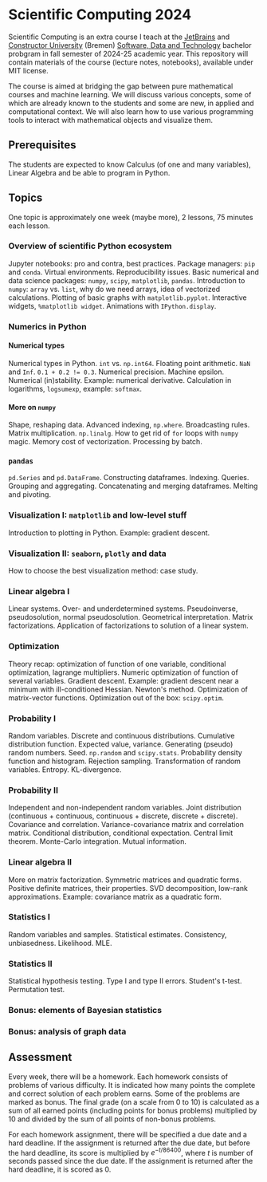 # Scientific Computing 2024
Scientific Computing is an extra course I teach at the [JetBrains](http://jetbrains.com) and [Constructor
University](https://constructor.university) (Bremen) [Software, Data and
Technology](https://lp.jetbrains.com/software-data-and-technology-constructor-university/) bachelor probgram in fall
semester of 2024-25 academic year. This repository will contain materials of the
course (lecture notes, notebooks), available under MIT license.

The course is aimed at bridging the gap between pure mathematical
courses and machine learning. We will discuss various concepts, some of
which are already known to the students and some are new, in applied and
computational context. We will also learn how to use various programming
tools to interact with mathematical objects and visualize them.

## Prerequisites

The students are expected to know Calculus (of one and many variables),
Linear Algebra and be able to program in Python.

## Topics

One topic is approximately one week (maybe more), 2 lessons, 75 minutes
each lesson.

### Overview of scientific Python ecosystem

Jupyter notebooks: pro and contra, best practices. Package managers:
`pip` and `conda`. Virtual environments. Reproducibility issues. Basic
numerical and data science packages: `numpy`, `scipy`, `matplotlib`,
`pandas`. Introduction to `numpy`: `array` vs. `list`, why do we need
arrays, idea of vectorized calculations. Plotting of basic graphs with
`matplotlib.pyplot`. Interactive widgets, `%matplotlib widget`.
Animations with `IPython.display`.

### Numerics in Python

#### Numerical types

Numerical types in Python. `int` vs. `np.int64`. Floating point
arithmetic. `NaN` and `Inf`. `0.1 + 0.2 != 0.3`. Numerical precision.
Machine epsilon. Numerical (in)stability. Example: numerical derivative.
Calculation in logarithms, `logsumexp`, example: `softmax`.

#### More on `numpy`

Shape, reshaping data. Advanced indexing, `np.where`. Broadcasting
rules. Matrix multiplication. `np.linalg`. How to get rid of `for` loops
with `numpy` magic. Memory cost of vectorization. Processing by batch.

### `pandas`

`pd.Series` and `pd.DataFrame`. Constructing dataframes. Indexing.
Queries. Grouping and aggregating. Concatenating and merging dataframes.
Melting and pivoting.

### Visualization I: `matplotlib` and low-level stuff

Introduction to plotting in Python. Example: gradient descent.

### Visualization II: `seaborn`, `plotly` and data

How to choose the best visualization method: case study.

### Linear algebra I

Linear systems. Over- and underdetermined systems. Pseudoinverse,
pseudosolution, normal pseudosolution. Geometrical interpretation.
Matrix factorizations. Application of factorizations to solution of a
linear system.

### Optimization

Theory recap: optimization of function of one variable, conditional
optimization, lagrange multipliers. Numeric optimization of function of
several variables. Gradient descent. Example: gradient descent near a
minimum with ill-conditioned Hessian. Newton's method. Optimization of
matrix-vector functions. Optimization out of the box: `scipy.optim`.

### Probability I

Random variables. Discrete and continuous distributions. Cumulative
distribution function. Expected value, variance. Generating (pseudo)
random numbers. Seed. `np.random` and `scipy.stats`. Probability density
function and histogram. Rejection sampling. Transformation of random
variables. Entropy. KL-divergence.

### Probability II

Independent and non-independent random variables. Joint distribution
(continuous + continuous, continuous + discrete, discrete + discrete).
Covariance and correlation. Variance-covariance matrix and correlation
matrix. Conditional distribution, conditional expectation. Central limit
theorem. Monte-Carlo integration. Mutual information.

### Linear algebra II

More on matrix factorization. Symmetric matrices and quadratic forms.
Positive definite matrices, their properties. SVD decomposition,
low-rank approximations. Example: covariance matrix as a quadratic form.

### Statistics I

Random variables and samples. Statistical estimates. Consistency,
unbiasedness. Likelihood. MLE.

### Statistics II

Statistical hypothesis testing. Type I and type II errors. Student's
t-test. Permutation test.

### Bonus: elements of Bayesian statistics

### Bonus: analysis of graph data

## Assessment

Every week, there will be a homework. Each homework consists of problems
of various difficulty. It is indicated how many points the complete and
correct solution of each problem earns. Some of the problems are marked
as bonus. The final grade (on a scale from 0 to 10) is calculated as a
sum of all earned points (including points for bonus problems)
multiplied by 10 and divided by the sum of all points of non-bonus
problems.

For each homework assignment, there will be specified a due date and a
hard deadline. If the assignment is returned after the due date, but
before the hard deadline, its score is multiplied by $e^{-t/86400}$,
where $t$ is number of seconds passed since the due date. If the
assignment is returned after the hard deadline, it is scored as 0.

